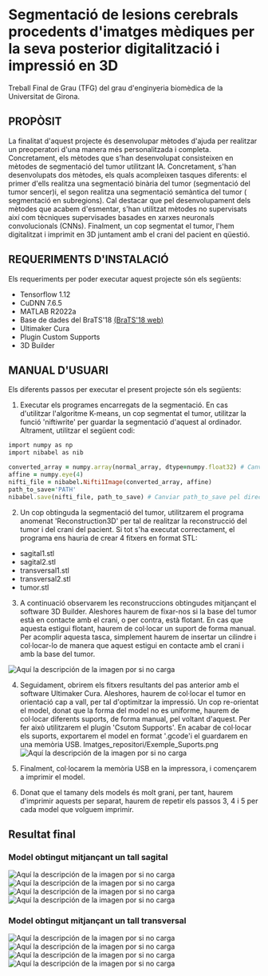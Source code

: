 # Segmentació de lesions cerebrals procedents d'imatges mèdiques per la seva posterior digitalització i impressió en 3D
Treball Final de Grau (TFG) del grau d'enginyeria biomèdica de la Universitat de Girona.

## PROPÒSIT 
La finalitat d'aquest projecte és desenvolupar mètodes d'ajuda per realitzar un preoperatori d'una manera més personalitzada i completa. Concretament, els mètodes que s'han desenvolupat consisteixen en mètodes de segmentació del tumor utilitzant IA. Concretament, s'han desenvolupats dos mètodes, els quals acompleixen tasques diferents: el primer d'ells realitza una segmentació binària del tumor (segmentació del tumor sencer)i, el segon realitza una segmentació semàntica del tumor ( segmentació en subregions). Cal destacar que pel desenvolupament dels mètodes que acabem d'esmentar, s'han utilitzat mètodes no supervisats així com tècniques supervisades basades en xarxes neuronals convolucionals (CNNs). Finalment, un cop segmentat el tumor, l'hem digitalitzat i imprimit en 3D  juntament amb el crani del pacient en qüestió.

## REQUERIMENTS D'INSTALACIÓ
Els requeriments per poder executar aquest projecte són els següents:
- Tensorflow 1.12
- CuDNN 7.6.5
- MATLAB R2022a
- Base de dades del BraTS'18 [(BraTS'18 web)](https://www.med.upenn.edu/sbia/brats2018/registration.html)
- Ultimaker Cura
- Plugin Custom Supports
- 3D Builder

## MANUAL D'USUARI

Els diferents passos per executar el present projecte són els següents:
1. Executar els programes encarregats de la segmentació. En cas d'utilitzar l'algoritme K-means, un cop segmentat el tumor, utilitzar la funció 'niftiwrite' per guardar la segmentació d'aquest al ordinador. Altrament, utilitzar el següent codi:


```ruby
import numpy as np
import nibabel as nib

converted_array = numpy.array(normal_array, dtype=numpy.float32) # Canviar normal_array per l'array que volem convertir al format nifti
affine = numpy.eye(4)
nifti_file = nibabel.Nifti1Image(converted_array, affine) 
path_to_save='PATH'
nibabel.save(nifti_file, path_to_save) # Canviar path_to_save pel directori on volem guardar la carpeta. En aquest directori ha d'estar especificat tant el nom de l'arxiu nifti que crearem, com la extensió d'aquest (.nii o .nii.gz)
```
2. Un cop obtinguda la segmentació del tumor, utilitzarem el programa anomenat 'Reconstruction3D' per tal de realitzar la reconstrucció del tumor i del crani del pacient. Si tot s'ha executat correctament, el programa ens hauria de crear 4 fitxers en format STL:
- sagital1.stl
- sagital2.stl
- transversal1.stl
- transversal2.stl
- tumor.stl

3. A continuació observarem les reconstruccions obtingudes mitjançant el software 3D Builder. Aleshores haurem de fixar-nos si la base del tumor està en contacte amb el crani, o per contra, està flotant. En cas que aquesta estigui flotant, haurem de col·locar un suport de forma manual. Per acomplir aquesta tasca, simplement haurem de insertar un cilindre i col·locar-lo de manera que aquest estigui en contacte amb el crani i amb la base del tumor.  
 
 
![Aquí la descripción de la imagen por si no carga](Imatges_repositori/Insertar_Suport.PNG)
 

4. Seguidament, obrirem els fitxers resultants del pas anterior amb el software Ultimaker Cura. Aleshores, haurem de col·locar el tumor en orientació cap a vall, per tal d'optimitzar la impressió. Un cop re-orientat el model, donat que la forma del model no es uniforme, haurem de col·locar diferents suports, de forma manual, pel voltant d'aquest. Per fer això utilitzarem el plugin 'Csutom Supports'. En acabar de col·locar els suports, exportarem el model en format '.gcode'i el guardarem en una memòria USB. Imatges_repositori/Exemple_Suports.png
![Aquí la descripción de la imagen por si no carga](Imatges_repositori/Exemple_Suports.png)


5. Finalment, col·locarem la memòria USB en la impressora, i començarem a imprimir el model.

6. Donat que el tamany dels models és molt grani, per tant, haurem d'imprimir aquests per separat, haurem de repetir els passos 3, 4 i 5 per cada model que volguem imprimir.


## Resultat final
### Model obtingut mitjançant un tall sagital
![Aquí la descripción de la imagen por si no carga](Imatges_repositori/Exemple_Suports.png)
![Aquí la descripción de la imagen por si no carga](Imatges_repositori/Exemple_Suports.png)
![Aquí la descripción de la imagen por si no carga](Imatges_repositori/Exemple_Suports.png)
![Aquí la descripción de la imagen por si no carga](Imatges_repositori/Exemple_Suports.png)
 
 ### Model obtingut mitjançant un tall transversal
 ![Aquí la descripción de la imagen por si no carga](Imatges_repositori/Transversal_1.png)
![Aquí la descripción de la imagen por si no carga](IImatges_repositori/Transversal_2.png)
![Aquí la descripción de la imagen por si no carga](Imatges_repositori/Transversal_3.png)
![Aquí la descripción de la imagen por si no carga](Imatges_repositori/Transversal_4.png)
